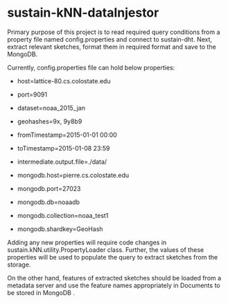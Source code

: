 # sustain-kNN-dataInjestor

Primary purpose of this project is to read required query conditions from a property file
named config.properties and connect to sustain-dht. Next, extract relevant sketches, format them
in required format and save to the MongoDB.

Currently, config.properties file can hold below properties:

* host=lattice-80.cs.colostate.edu
* port=9091
* dataset=noaa_2015_jan
* geohashes=9x, 9y8b9
* fromTimestamp=2015-01-01 00:00
* toTimestamp=2015-01-08 23:59
* intermediate.output.file=./data/

* mongodb.host=pierre.cs.colostate.edu
* mongodb.port=27023
* mongodb.db=noaadb
* mongodb.collection=noaa_test1
* mongodb.shardkey=GeoHash

Adding any new properties will require code changes in sustain.kNN.utility.PropertyLoader class.
Further, the values of these properties will be used to populate the query
to extract sketches from the storage.

On the other hand, features of extracted sketches should be loaded from a metadata server and use the 
feature names appropriately in Documents to be stored in MongoDB .
